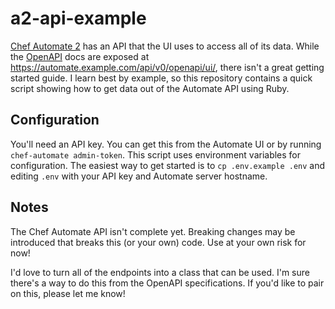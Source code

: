 a2-api-example
==============

[Chef Automate 2](https://automate.chef.io/) has an API that the UI uses to access all of its data. While the [OpenAPI](https://swagger.io/docs/specification/about/) docs are exposed at https://automate.example.com/api/v0/openapi/ui/, there isn't a great getting started guide. I learn best by example, so this repository contains a quick script showing how to get data out of the Automate API using Ruby.

## Configuration

You'll need an API key. You can get this from the Automate UI or by running `chef-automate admin-token`. This script uses environment variables for configuration. The easiest way to get started is to `cp .env.example .env` and editing `.env` with your API key and Automate server hostname.

## Notes

The Chef Automate API isn't complete yet. Breaking changes may be introduced that breaks this (or your own) code. Use at your own risk for now!

I'd love to turn all of the endpoints into a class that can be used. I'm sure there's a way to do this from the OpenAPI specifications. If you'd like to pair on this, please let me know!
